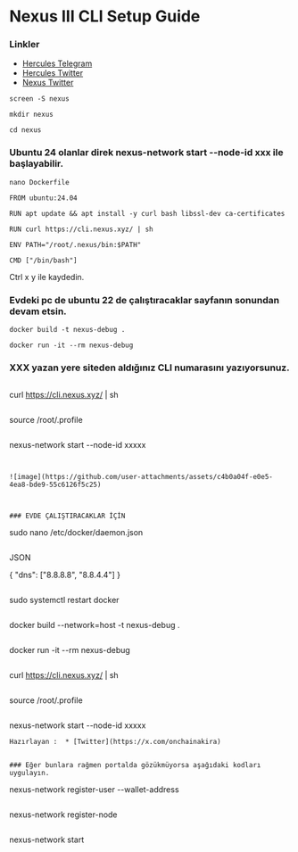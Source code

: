 # Nexus III CLI Setup Guide

### Linkler
 * [Hercules Telegram](https://t.me/HerculesNodeTG)
 * [Hercules Twitter](https://twitter.com/Herculesnode)
 * [Nexus Twitter](https://x.com/NexusLabs)


```
screen -S nexus
```
```
mkdir nexus
```
```
cd nexus
```

### Ubuntu 24 olanlar direk nexus-network start --node-id xxx ile başlayabilir.
```
nano Dockerfile
```

```
FROM ubuntu:24.04

RUN apt update && apt install -y curl bash libssl-dev ca-certificates

RUN curl https://cli.nexus.xyz/ | sh

ENV PATH="/root/.nexus/bin:$PATH"

CMD ["/bin/bash"]
```

Ctrl  x y ile kaydedin.

### Evdeki pc de ubuntu 22 de çalıştıracaklar sayfanın sonundan devam etsin.
```
docker build -t nexus-debug .
```
```
docker run -it --rm nexus-debug
```
### XXX yazan yere siteden aldığınız CLI numarasını yazıyorsunuz.
```
```
curl https://cli.nexus.xyz/ | sh
```
```
source /root/.profile
```
```
nexus-network start --node-id  xxxxx
```


![image](https://github.com/user-attachments/assets/c4b0a04f-e0e5-4ea8-bde9-55c6126f5c25)



### EVDE ÇALIŞTIRACAKLAR İÇİN
```
sudo nano /etc/docker/daemon.json
```
```
JSON

{
  "dns": ["8.8.8.8", "8.8.4.4"]
}
```
```
sudo systemctl restart docker
```
```
docker build --network=host -t nexus-debug .
```
```
docker run -it --rm nexus-debug
```
```
curl https://cli.nexus.xyz/ | sh
```
```
source /root/.profile
```
```
nexus-network start --node-id  xxxxx
```
Hazırlayan :  * [Twitter](https://x.com/onchainakira)


### Eğer bunlara rağmen portalda gözükmüyorsa aşağıdaki kodları uygulayın.
```
nexus-network register-user --wallet-address <your-wallet-address>
```
```
nexus-network register-node
```
```
nexus-network start
```



